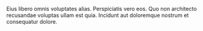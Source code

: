 Eius libero omnis voluptates alias. Perspiciatis vero eos. Quo non architecto recusandae voluptas ullam est quia. Incidunt aut doloremque nostrum et consequatur dolore.